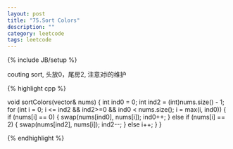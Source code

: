 ```yaml
---
layout: post
title: "75.Sort Colors"
description: ""
category: leetcode
tags: leetcode
---
```

{% include JB/setup %}

couting sort, 头放0，尾房2, 注意对i的维护

{% highlight cpp %}

void sortColors(vector<int>& nums) {
  int ind0 = 0; int ind2 = (int)nums.size() - 1;
  for (int i = 0; i <= ind2 && ind2>=0 && ind0 < nums.size(); i = max(i, ind0)) {
    if (nums[i] == 0) {
      swap(nums[ind0], nums[i]);
      ind0++;
    }
    else if (nums[i] == 2) {
      swap(nums[ind2], nums[i]);
      ind2--;
    }
    else i++;
  }
}

{% endhighlight %}
